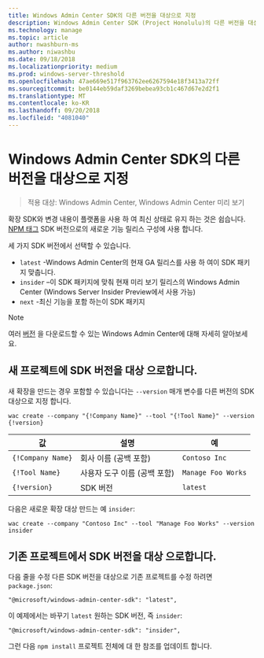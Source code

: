 ```yaml
---
title: Windows Admin Center SDK의 다른 버전을 대상으로 지정
description: Windows Admin Center SDK (Project Honolulu)의 다른 버전을 대상으로 지정
ms.technology: manage
ms.topic: article
author: nwashburn-ms
ms.author: niwashbu
ms.date: 09/18/2018
ms.localizationpriority: medium
ms.prod: windows-server-threshold
ms.openlocfilehash: 47ae669e517f963762ee6267594e18f3413a72ff
ms.sourcegitcommit: be0144eb59daf3269bebea93cb1c467d67e2d2f1
ms.translationtype: MT
ms.contentlocale: ko-KR
ms.lasthandoff: 09/20/2018
ms.locfileid: "4081040"
---
```

# Windows Admin Center SDK의 다른 버전을 대상으로 지정

>적용 대상: Windows Admin Center, Windows Admin Center 미리 보기

확장 SDK와 변경 내용이 플랫폼을 사용 하 여 최신 상태로 유지 하는 것은 쉽습니다.  [NPM 태그](https://www.npmjs.com/package/@microsoft/windows-admin-center-sdk) SDK 버전으로의 새로운 기능 릴리스 구성에 사용 합니다.

세 가지 SDK 버전에서 선택할 수 있습니다.

* ```latest``` -Windows Admin Center의 현재 GA 릴리스를 사용 하 여이 SDK 패키지 맞춥니다.
* ```insider``` –이 SDK 패키지에 맞춰 현재 미리 보기 릴리스의 Windows Admin Center (Windows Server Insider Preview에서 사용 가능)
* ```next``` -최신 기능을 포함 하는이 SDK 패키지

> [!NOTE]
> 여러 [버전](https://aka.ms/WACDownloadPage) 을 다운로드할 수 있는 Windows Admin Center에 대해 자세히 알아보세요.

## 새 프로젝트에 SDK 버전을 대상 으로합니다.

새 확장을 만드는 경우 포함할 수 있습니다는 ```--version``` 매개 변수를 다른 버전의 SDK 대상으로 지정 합니다.

```
wac create --company "{!Company Name}" --tool "{!Tool Name}" --version {!version}
```

| 값 | 설명 | 예 |
| ----- | ----------- | ------- |
| ```{!Company Name}``` | 회사 이름 (공백 포함) | ```Contoso Inc``` |
| ```{!Tool Name}``` | 사용자 도구 이름 (공백 포함) | ```Manage Foo Works``` |
| ```{!version}``` | SDK 버전 | ```latest``` |

다음은 새로운 확장 대상 만드는 예 ```insider```:

```
wac create --company "Contoso Inc" --tool "Manage Foo Works" --version insider
```

## 기존 프로젝트에서 SDK 버전을 대상 으로합니다.

다음 줄을 수정 다른 SDK 버전을 대상으로 기존 프로젝트를 수정 하려면 ```package.json```:

```
"@microsoft/windows-admin-center-sdk": "latest",
```
이 예제에서는 바꾸기 ```latest``` 원하는 SDK 버전, 즉 ```insider```:

```
"@microsoft/windows-admin-center-sdk": "insider",
```

그런 다음 ```npm install``` 프로젝트 전체에 대 한 참조를 업데이트 합니다.